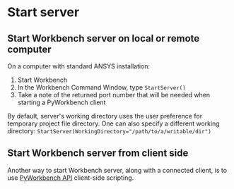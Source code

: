 Start server
============
## Start Workbench server on local or remote computer
On a computer with standard ANSYS installation:
1. Start Workbench
2. In the Workbench Command Window, type `StartServer()`
3. Take a note of the returned port number that will be needed when starting a PyWorkbench client

By default, server's working directory uses the user preference for temporary
project file directory. One can also specify a different working directory:
`StartServer(WorkingDirectory="/path/to/a/writable/dir")`

## Start Workbench server from client side
Another way to start Workbench server, along with a connected client, is to use [PyWorkbench API](api/index) client-side scripting.
